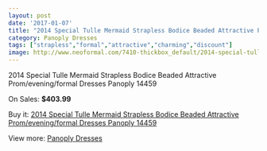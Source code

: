 ```yaml
---
layout: post
date: '2017-01-07'
title: "2014 Special Tulle Mermaid Strapless Bodice Beaded Attractive Prom/evening/formal Dresses Panoply 14459"
category: Panoply Dresses
tags: ["strapless","formal","attractive","charming","discount"]
image: http://www.neoformal.com/7410-thickbox_default/2014-special-tulle-mermaid-strapless-bodice-beaded-attractive-prom-evening-formal-dresses-panoply-14459.jpg
---
```

2014 Special Tulle Mermaid Strapless Bodice Beaded Attractive Prom/evening/formal Dresses Panoply 14459

On Sales: **$403.99**
<a href="https://www.neoformal.com/en/panoply-dresses/2633-2014-special-tulle-mermaid-strapless-bodice-beaded-attractive-prom-evening-formal-dresses-panoply-14459.html"><amp-img layout="responsive" width="600" height="600" src="//www.neoformal.com/7410-thickbox_default/2014-special-tulle-mermaid-strapless-bodice-beaded-attractive-prom-evening-formal-dresses-panoply-14459.jpg" alt="2014 Special Tulle Mermaid Strapless Bodice Beaded Attractive Prom/evening/formal Dresses Panoply 14459 0" /></a>
<a href="https://www.neoformal.com/en/panoply-dresses/2633-2014-special-tulle-mermaid-strapless-bodice-beaded-attractive-prom-evening-formal-dresses-panoply-14459.html"><amp-img layout="responsive" width="600" height="600" src="//www.neoformal.com/7413-thickbox_default/2014-special-tulle-mermaid-strapless-bodice-beaded-attractive-prom-evening-formal-dresses-panoply-14459.jpg" alt="2014 Special Tulle Mermaid Strapless Bodice Beaded Attractive Prom/evening/formal Dresses Panoply 14459 1" /></a>
<a href="https://www.neoformal.com/en/panoply-dresses/2633-2014-special-tulle-mermaid-strapless-bodice-beaded-attractive-prom-evening-formal-dresses-panoply-14459.html"><amp-img layout="responsive" width="600" height="600" src="//www.neoformal.com/7412-thickbox_default/2014-special-tulle-mermaid-strapless-bodice-beaded-attractive-prom-evening-formal-dresses-panoply-14459.jpg" alt="2014 Special Tulle Mermaid Strapless Bodice Beaded Attractive Prom/evening/formal Dresses Panoply 14459 2" /></a>
<a href="https://www.neoformal.com/en/panoply-dresses/2633-2014-special-tulle-mermaid-strapless-bodice-beaded-attractive-prom-evening-formal-dresses-panoply-14459.html"><amp-img layout="responsive" width="600" height="600" src="//www.neoformal.com/7411-thickbox_default/2014-special-tulle-mermaid-strapless-bodice-beaded-attractive-prom-evening-formal-dresses-panoply-14459.jpg" alt="2014 Special Tulle Mermaid Strapless Bodice Beaded Attractive Prom/evening/formal Dresses Panoply 14459 3" /></a>

Buy it: [2014 Special Tulle Mermaid Strapless Bodice Beaded Attractive Prom/evening/formal Dresses Panoply 14459](https://www.neoformal.com/en/panoply-dresses/2633-2014-special-tulle-mermaid-strapless-bodice-beaded-attractive-prom-evening-formal-dresses-panoply-14459.html "2014 Special Tulle Mermaid Strapless Bodice Beaded Attractive Prom/evening/formal Dresses Panoply 14459")

View more: [Panoply Dresses](https://www.neoformal.com/en/24-panoply-dresses "Panoply Dresses")